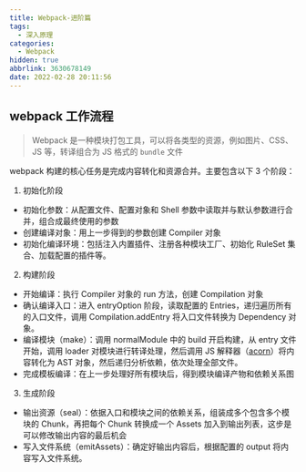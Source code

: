 ```yaml
---
title: Webpack-进阶篇
tags:
  - 深入原理
categories:
  - Webpack
hidden: true
abbrlink: 3630678149
date: 2022-02-28 20:11:56
---
```


## webpack 工作流程

> Webpack 是一种模块打包工具，可以将各类型的资源，例如图片、CSS、JS 等，转译组合为 JS 格式的 `bundle` 文件

webpack 构建的核心任务是完成内容转化和资源合并。主要包含以下 3 个阶段：
1. 初始化阶段
  - 初始化参数：从配置文件、配置对象和 Shell 参数中读取并与默认参数进行合并，组合成最终使用的参数
  - 创建编译对象：用上一步得到的参数创建 Compiler 对象
  - 初始化编译环境：包括注入内置插件、注册各种模块工厂、初始化 RuleSet 集合、加载配置的插件等。
2. 构建阶段
  - 开始编译：执行 Compiler 对象的 run 方法，创建 Compilation 对象
  - 确认编译入口：进入 entryOption 阶段，读取配置的 Entries，递归遍历所有的入口文件，调用 Compilation.addEntry 将入口文件转换为 Dependency 对象。
  - 编译模块（make）：调用 normalModule 中的 build 开启构建，从 entry 文件开始，调用 loader 对模块进行转译处理，然后调用 JS 解释器（[acorn](https://www.npmjs.com/package/acorn)）将内容转化为 AST 对象，然后递归分析依赖，依次处理全部文件。
  - 完成模板编译：在上一步处理好所有模块后，得到模块编译产物和依赖关系图
3. 生成阶段
  - 输出资源（seal）：依据入口和模块之间的依赖关系，组装成多个包含多个模块的 Chunk，再把每个 Chunk 转换成一个 Assets 加入到输出列表，这步是可以修改输出内容的最后机会
  - 写入文件系统（emitAssets）：确定好输出内容后，根据配置的 output 将内容写入文件系统。

